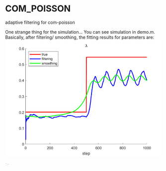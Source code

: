 # COM_POISSON
 adaptive filtering for com-poisson


One strange thing for the simulation... You can see simulation in demo.m.
Basically, after filtering/ smoothing, the fitting results for parameters are:
![alt text](https://github.com/weigcdsb/COM_POISSON/blob/main/lambda.png?raw=true)


<img src="https://github.com/weigcdsb/COM_POISSON/blob/main/lambda.png" width="15">


